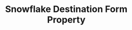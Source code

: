 ---
# -------------------------- #
#        CONTENT TYPE        #
# -------------------------- #

product-type: "connect"
content-type: "api-form"
form-type: "destination"
key: "destination-form-properties-snowflake-object"


# -------------------------- #
#        OBJECT INFO         #
# -------------------------- #

title: "Snowflake Destination Form Property"
api-type: "snowflake"
display-name: "Snowflake"

docs-name: "snowflake"
db-type: "snowflake"

description: ""


# -------------------------- #
#      OBJECT ATTRIBUTES     #
# -------------------------- #

uses-common-fields: true
## See these fields in _data/connect/common/destination-forms.yml > all-destinations

object-attributes:
  - name: "role"
    type: "string"
    required: false
    read-only: false
    description: "The role to use."
    value: |
      "<OPTIONAL_ROLE>"

  - name: "warehouse"
    type: "string"
    required: true
    read-only: false
    description: "The name of the Snowflake warehouse Stitch will connect to."
    value: |
      "<WAREHOUSE>"
---